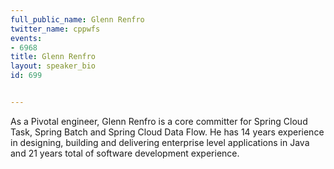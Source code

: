---
full_public_name: Glenn Renfro
twitter_name: cppwfs
events:
- 6968
title: Glenn Renfro
layout: speaker_bio
id: 699

---
As a Pivotal engineer, Glenn Renfro is a core committer for Spring Cloud Task, Spring Batch and Spring Cloud Data Flow. He has 14 years experience in designing, building and delivering enterprise level applications in Java and 21 years total of software development experience.